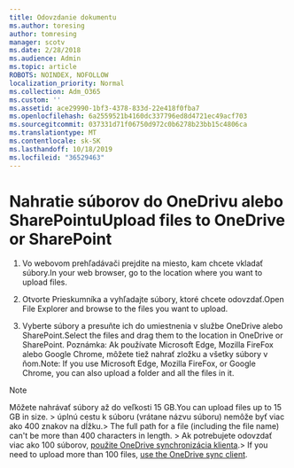 ```yaml
---
title: Odovzdanie dokumentu
ms.author: toresing
author: tomresing
manager: scotv
ms.date: 2/28/2018
ms.audience: Admin
ms.topic: article
ROBOTS: NOINDEX, NOFOLLOW
localization_priority: Normal
ms.collection: Adm_O365
ms.custom: ''
ms.assetid: ace29990-1bf3-4378-833d-22e418f0fba7
ms.openlocfilehash: 6a2559521b4160dc337796ed8d4721ec49acf703
ms.sourcegitcommit: 037331d71f06750d972c0b6278b23bb15c4806ca
ms.translationtype: MT
ms.contentlocale: sk-SK
ms.lasthandoff: 10/18/2019
ms.locfileid: "36529463"
---
```

# <a name="upload-files-to-onedrive-or-sharepoint"></a><span data-ttu-id="d14dd-102">Nahratie súborov do OneDrivu alebo SharePointu</span><span class="sxs-lookup"><span data-stu-id="d14dd-102">Upload files to OneDrive or SharePoint</span></span>

1. <span data-ttu-id="d14dd-103">Vo webovom prehľadávači prejdite na miesto, kam chcete vkladať súbory.</span><span class="sxs-lookup"><span data-stu-id="d14dd-103">In your web browser, go to the location where you want to upload files.</span></span>
    
2. <span data-ttu-id="d14dd-104">Otvorte Prieskumníka a vyhľadajte súbory, ktoré chcete odovzdať.</span><span class="sxs-lookup"><span data-stu-id="d14dd-104">Open File Explorer and browse to the files you want to upload.</span></span>
    
3. <span data-ttu-id="d14dd-105">Vyberte súbory a presuňte ich do umiestnenia v službe OneDrive alebo SharePoint.</span><span class="sxs-lookup"><span data-stu-id="d14dd-105">Select the files and drag them to the location in OneDrive or SharePoint.</span></span> <span data-ttu-id="d14dd-106">Poznámka: Ak používate Microsoft Edge, Mozilla FireFox alebo Google Chrome, môžete tiež nahrať zložku a všetky súbory v ňom.</span><span class="sxs-lookup"><span data-stu-id="d14dd-106">Note: If you use Microsoft Edge, Mozilla FireFox, or Google Chrome, you can also upload a folder and all the files in it.</span></span>
    
> [!NOTE]
>  <span data-ttu-id="d14dd-107">Môžete nahrávať súbory až do veľkosti 15 GB.</span><span class="sxs-lookup"><span data-stu-id="d14dd-107">You can upload files up to 15 GB in size.</span></span> <span data-ttu-id="d14dd-108">> úplnú cestu k súboru (vrátane názvu súboru) nemôže byť viac ako 400 znakov na dĺžku.</span><span class="sxs-lookup"><span data-stu-id="d14dd-108">>  The full path for a file (including the file name) can't be more than 400 characters in length.</span></span> <span data-ttu-id="d14dd-109">> Ak potrebujete odovzdať viac ako 100 súborov, [použite OneDrive synchronizácia klienta](https://go.microsoft.com/fwlink/?linkid=866427).</span><span class="sxs-lookup"><span data-stu-id="d14dd-109">>  If you need to upload more than 100 files, [use the OneDrive sync client](https://go.microsoft.com/fwlink/?linkid=866427).</span></span> 
  

